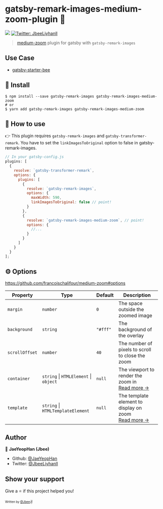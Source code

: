 # gatsby-remark-images-medium-zoom-plugin 👋

<p>
  <img src="https://img.shields.io/badge/version-1.0.1-blue.svg?cacheSeconds=2592000" />
  <a href="https://twitter.com/JbeeLjyhanll">
    <img alt="Twitter: JbeeLjyhanll" src="https://img.shields.io/twitter/follow/JbeeLjyhanll.svg?style=social" target="_blank" />
  </a>
</p>

> [medium-zoom](https://github.com/francoischalifour/medium-zoom) plugin for gatsby with `gatsby-remark-images`

## Use Case

- [gatsby-starter-bee](https://github.com/JaeYeopHan/gatsby-starter-bee)

## 🚚 Install

```
$ npm install --save gatsby-remark-images gatsby-remark-images-medium-zoom
# or
$ yarn add gatsby-remark-images gatsby-remark-images-medium-zoom
```

## 🚀 How to use

👉 This plugin requires `gatsby-remark-images` and `gatsby-transformer-remark`. You have to set the `linkImagesToOriginal` option to false in gatsby-remark-images.

```javascript
// In your gatsby-config.js
plugins: [
  {
    resolve: `gatsby-transformer-remark`,
    options: {
      plugins: [
        {
          resolve: `gatsby-remark-images`,
          options: {
            maxWidth: 590,
            linkImagesToOriginal: false // point!
          }
        },
        {
          resolve: `gatsby-remark-images-medium-zoom`, // point!
          options: {
            //...
          }
        }
      ]
    }
  }
];
```

## ⚙ Options

https://github.com/francoischalifour/medium-zoom#options

| Property       | Type                                  | Default  | Description                                                                 |
| -------------- | ------------------------------------- | -------- | --------------------------------------------------------------------------- |
| `margin`       | `number`                              | `0`      | The space outside the zoomed image                                          |
| `background`   | `string`                              | `"#fff"` | The background of the overlay                                               |
| `scrollOffset` | `number`                              | `40`     | The number of pixels to scroll to close the zoom                            |
| `container`    | `string` \| `HTMLElement` \| `object` | `null`   | The viewport to render the zoom in<br> [Read more →](docs/container.md)     |
| `template`     | `string` \| `HTMLTemplateElement`     | `null`   | The template element to display on zoom<br> [Read more →](docs/template.md) |

## Author

👤 **JaeYeopHan (Jbee)**

- Github: [@JaeYeopHan](https://github.com/JaeYeopHan)
- Twitter: [@JbeeLjyhanll](https://twitter.com/JbeeLjyhanll)

## Show your support

Give a ⭐️ if this project helped you!

<sub><sup>Written by <a href="https://github.com/JaeYeopHan">@Jbee</a></sup></sub><small>✌</small>